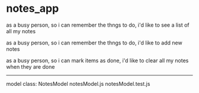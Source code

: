 # notes_app

as a busy person, so i can remember the thngs to do,
i'd like to see a list of all my notes

as a busy person, so i can remember the thngs to do,
i'd like to add new notes

as a busy person, so i can mark items as done,
i'd like to clear all my notes when they are done

------

model class: NotesModel
notesModel.js
notesModel.test.js
